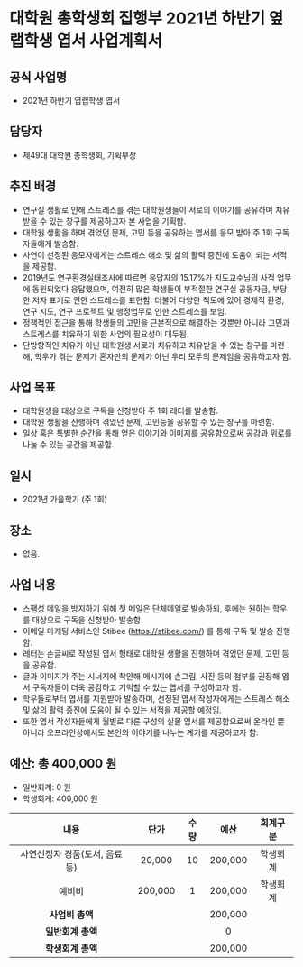 대학원 총학생회 집행부 2021년 하반기 옆랩학생 엽서 사업계획서
===

## 공식 사업명
- 2021년 하반기 엽랩학생 엽서

## 담당자
- 제49대 대학원 총학생회, 기획부장

## 추진 배경
- 연구실 생활로 인해 스트레스를 겪는 대학원생들이 서로의 이야기를 공유하며 치유 받을 수 있는 창구를 제공하고자 본 사업을 기획함.
- 대학원 생활을 하며 겪었던 문제, 고민 등을 공유하는 엽서를 응모 받아 주 1회 구독자들에게 발송함.
- 사연이 선정된 응모자에게는 스트레스 해소 및 삶의 활력 증진에 도움이 되는 서적을 제공함.
- 2019년도 연구환경실태조사에 따르면 응답자의 15.17%가 지도교수님의 사적 업무에 동원되었다 응답했으며, 여전히 많은 학생들이 부적절한 연구실 공동자금, 부당한 저자 표기로 인한 스트레스를 표현함. 더불어 다양한 척도에 있어 경제적 환경, 연구 지도, 연구 프로젝트 및 행정업무로 인한 스트레스를 보임.
- 정책적인 접근을 통해 학생들의 고민을 근본적으로 해결하는 것뿐만 아니라 고민과 스트레스를 치유하기 위한 사업의 필요성이 대두됨.
- 단방향적인 치유가 아닌 대학원생 서로가 치유하고 치유받을 수 있는 창구를 마련해, 학우가 겪는 문제가 혼자만의 문제가 아닌 우리 모두의 문제임을 공유하고자 함.

## 사업 목표
- 대학원생을 대상으로 구독을 신청받아 주 1회 레터를 발송함.
- 대학원 생활을 진행하며 겪었던 문제, 고민등을 공유할 수 있는 창구를 마련함.
- 일상 혹은 특별한 순간을 통해 얻은 이야기와 이미지를 공유함으로써 공감과 위로를 나눌 수 있는 공간을 제공함.

## 일시
- 2021년 가을학기 (주 1회)

## 장소
- 없음.

## 사업 내용
- 스팸성 메일을 방지하기 위해 첫 메일은 단체메일로 발송하되, 후에는 원하는 학우를 대상으로 구독을 신청받아 발송함.
- 이메일 마케팅 서비스인 Stibee (https://stibee.com/) 를 통해 구독 및 발송 진행함.
- 레터는 손글씨로 작성된 엽서 형태로 대학원 생활을 진행하며 겪었던 문제, 고민 등을 공유함.
- 글과 이미지가 주는 시너지에 착안해 메시지에 손그림, 사진 등의 첨부를 권장해 엽서 구독자들이 더욱 공감하고 기억할 수 있는 엽서를 구성하고자 함.
- 학우들로부터 엽서를 지원받아 발송하며, 선정된 엽서 작성자에게는 스트레스 해소 및 삶의 활력 증진에 도움이 될 수 있는 서적을 제공할 예정임.
- 또한 엽서 작성자들에게 월별로 다른 구성의 실물 엽서를 제공함으로써 온라인 뿐 아니라 오프라인상에서도 본인의 이야기를 나누는 계기를 제공하고자 함.

## 예산: 총 400,000 원
- 일반회계: 0 원
- 학생회계: 400,000 원 

| **내용** | **단가** | **수량** | **예산** | **회계구분** |
|:---:|:---:|:---:|:---:|:---:|
| 사연선정자 경품(도서, 음료 등) | 20,000 | 10 | 200,000 | 학생회계|
| 예비비 | 200,000 | 1 | 200,000 | 학생회계|
| **사업비 총액** |  |  | 200,000 | |
| **일반회계 총액** |  |  | 0 | |
| **학생회계 총액** |  |  |200,000 | |
